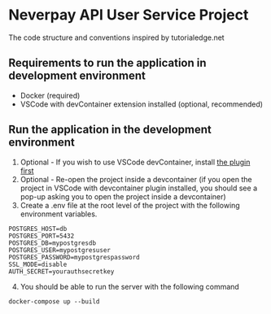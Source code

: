 # Neverpay API User Service Project
The code structure and conventions inspired by tutorialedge.net

## Requirements to run the application in development environment
- Docker (required)
- VSCode with devContainer extension installed (optional, recommended)

## Run the application in the development environment
1. Optional - If you wish to use VSCode devContainer, install [the plugin first](https://code.visualstudio.com/docs/remote/create-dev-container)
2. Optional - Re-open the project inside a devcontainer (if you open the project in VSCode with devcontainer plugin installed, you should see a pop-up asking you to open the project inside a devcontainer)
3. Create a .env file at the root level of the project with the following environment variables.
```
POSTGRES_HOST=db
POSTGRES_PORT=5432
POSTGRES_DB=mypostgresdb
POSTGRES_USER=mypostgresuser
POSTGRES_PASSWORD=mypostgrespassword
SSL_MODE=disable
AUTH_SECRET=yourauthsecretkey
```
4. You should be able to run the server with the following command
``` 
docker-compose up --build
```
